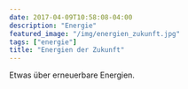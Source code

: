 ```yaml
---
date: 2017-04-09T10:58:08-04:00
description: "Energie"
featured_image: "/img/energien_zukunft.jpg"
tags: ["energie"]
title: "Energien der Zukunft"
---
```

Etwas über erneuerbare Energien.
